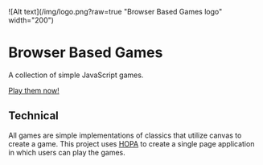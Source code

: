 ![Alt text](/img/logo.png?raw=true "Browser Based Games logo" width="200")
# Browser Based Games
A collection of simple JavaScript games.

[Play them now!](http://hoverbaum.github.io/browserbasedgames/)

## Technical

All games are simple implementations of classics that utilize canvas to create a game. This project uses [HOPA](https://github.com/HoverBaum/HOPA) to create a single page application in which users can play the games.
